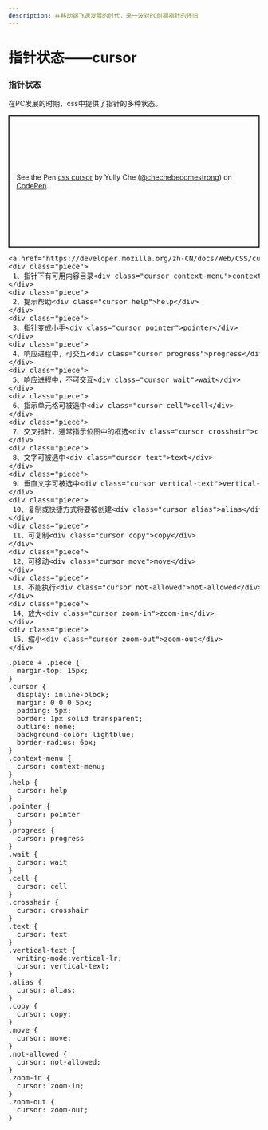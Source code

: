 ```yaml
---
description: 在移动端飞速发展的时代，来一波对PC时期指针的怀旧
---
```


# 指针状态——cursor

### 指针状态

 在PC发展的时期，css中提供了指针的多种状态。

<p class="codepen" data-height="265" data-theme-id="light" data-default-tab="html,result" data-user="chechebecomestrong" data-slug-hash="NWbgNNZ" style="height: 265px; box-sizing: border-box; display: flex; align-items: center; justify-content: center; border: 2px solid; margin: 1em 0; padding: 1em;" data-pen-title="css cursor">
  <span>See the Pen <a href="https://codepen.io/chechebecomestrong/pen/NWbgNNZ">
  css cursor</a> by Yully Che (<a href="https://codepen.io/chechebecomestrong">@chechebecomestrong</a>)
  on <a href="https://codepen.io">CodePen</a>.</span>
</p>
<script async src="https://cpwebassets.codepen.io/assets/embed/ei.js"></script>




<div class="codepen" data-height="265" data-theme-id="light" data-default-tab="html,result" data-user="chechebecomestrong" data-slug-hash="NWbgNNZ" data-prefill='{"title":"css cursor","tags":[],"scripts":[],"stylesheets":[]}'>
  <pre data-lang="html">&lt;a href="https://developer.mozilla.org/zh-CN/docs/Web/CSS/cursor">MDN-cursor&lt;/a>
&lt;div class="piece">
 1、指针下有可用内容目录&lt;div class="cursor context-menu">context-menu&lt;/div>
&lt;/div>
&lt;div class="piece">
 2、提示帮助&lt;div class="cursor help">help&lt;/div>
&lt;/div>
&lt;div class="piece">
 3、指针变成小手&lt;div class="cursor pointer">pointer&lt;/div>
&lt;/div>
&lt;div class="piece">
 4、响应进程中，可交互&lt;div class="cursor progress">progress&lt;/div>
&lt;/div>
&lt;div class="piece">
 5、响应进程中，不可交互&lt;div class="cursor wait">wait&lt;/div>
&lt;/div>
&lt;div class="piece">
 6、指示单元格可被选中&lt;div class="cursor cell">cell&lt;/div>
&lt;/div>
&lt;div class="piece">
 7、交叉指针，通常指示位图中的框选&lt;div class="cursor crosshair">crosshair&lt;/div>
&lt;/div>
&lt;div class="piece">
 8、文字可被选中&lt;div class="cursor text">text&lt;/div>
&lt;/div>
&lt;div class="piece">
 9、垂直文字可被选中&lt;div class="cursor vertical-text">vertical-text&lt;/div>
&lt;/div>
&lt;div class="piece">
 10、复制或快捷方式将要被创建&lt;div class="cursor alias">alias&lt;/div>
&lt;/div>
&lt;div class="piece">
 11、可复制&lt;div class="cursor copy">copy&lt;/div>
&lt;/div>
&lt;div class="piece">
 12、可移动&lt;div class="cursor move">move&lt;/div>
&lt;/div>
&lt;div class="piece">
 13、不能执行&lt;div class="cursor not-allowed">not-allowed&lt;/div>
&lt;/div>
&lt;div class="piece">
 14、放大&lt;div class="cursor zoom-in">zoom-in&lt;/div>
&lt;/div>
&lt;div class="piece">
 15、缩小&lt;div class="cursor zoom-out">zoom-out&lt;/div>
&lt;/div>
</pre>
  <pre data-lang="css">.piece + .piece {
  margin-top: 15px;
}
.cursor {
  display: inline-block;
  margin: 0 0 0 5px;
  padding: 5px;
  border: 1px solid transparent;
  outline: none; 
  background-color: lightblue;
  border-radius: 6px;
}
.context-menu {
  cursor: context-menu;
}
.help {
  cursor: help
}
.pointer {
  cursor: pointer
}
.progress {
  cursor: progress
}
.wait {
  cursor: wait
}
.cell {
  cursor: cell
}
.crosshair {
  cursor: crosshair
}
.text {
  cursor: text
}
.vertical-text {
  writing-mode:vertical-lr;
  cursor: vertical-text;
}
.alias {
  cursor: alias;
}
.copy {
  cursor: copy;
}
.move {
  cursor: move;
}
.not-allowed {
  cursor: not-allowed;
}
.zoom-in {
  cursor: zoom-in;
}
.zoom-out {
  cursor: zoom-out;
}
</pre></div>
<script async src="https://cpwebassets.codepen.io/assets/embed/ei.js"></script>
